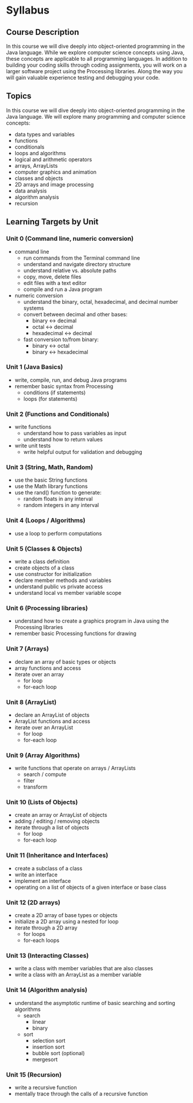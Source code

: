 # Syllabus

## Course Description

In this course we will dive deeply into object-oriented programming in
the Java language.  While we explore computer science concepts using
Java, these concepts are applicable to all programming languages.  In
addition to building your coding skills through coding assignments, you
will work on a larger software project using the Processing libraries.
Along the way you will gain valuable experience testing and debugging
your code.

## Topics

In this course we will dive deeply into object-oriented programming in the Java
language.  We will explore many programming and computer science concepts:

* data types and variables
* functions
* conditionals
* loops and algorithms
* logical and arithmetic operators
* arrays, ArrayLists
* computer graphics and animation
* classes and objects
* 2D arrays and image processing
* data analysis 
* algorithm analysis
* recursion



## Learning Targets by Unit

### Unit 0 (Command line, numeric conversion)

- command line
    - run commands from the Terminal command line
    - understand and navigate directory structure
    - understand relative vs. absolute paths
    - copy, move, delete files
    - edit files with a text editor
    - compile and run a Java program
- numeric conversion
    - understand the binary, octal, hexadecimal, and decimal number systems
    - convert between decimal and other bases:
        - binary <-> decimal
        - octal <-> decimal
        - hexadecimal <-> decimal
    - fast conversion to/from binary:
        - binary <-> octal
        - binary <-> hexadecimal


### Unit 1 (Java Basics)

- write, compile, run, and debug Java programs
- remember basic syntax from Processing
    - conditions (if statements)
    - loops (for statements)


### Unit 2 (Functions and Conditionals)

- write functions
    - understand how to pass variables as input
    - understand how to return values
- write unit tests
    - write helpful output for validation and debugging


### Unit 3 (String, Math, Random)

- use the basic String functions
- use the Math library functions
- use the rand() function to generate:
    - random floats in any interval
    - random integers in any interval


### Unit 4 (Loops / Algorithms)

- use a loop to perform computations


### Unit 5 (Classes & Objects)

- write a class definition
- create objects of a class
- use constructor for initialization
- declare member methods and variables
- understand public vs private access
- understand local vs member variable scope


### Unit 6 (Processing libraries)

- understand how to create a graphics program in Java using the Processing
  libraries
- remember basic Processing functions for drawing


### Unit 7 (Arrays)

- declare an array of basic types or objects
- array functions and access
- iterate over an array 
    - for loop
    - for-each loop


### Unit 8 (ArrayList)

- declare an ArrayList of objects
- ArrayList functions and access
- iterate over an ArrayList
    - for loop
    - for-each loop


### Unit 9 (Array Algorithms)

- write functions that operate on arrays / ArrayLists
    - search / compute
    - filter
    - transform


### Unit 10 (Lists of Objects)

- create an array or ArrayList of objects
- adding / editing / removing objects 
- iterate through a list of objects
    - for loop
    - for-each loop


### Unit 11 (Inheritance and Interfaces)

- create a subclass of a class
- write an interface
- implement an interface
- operating on a list of objects of a given interface or base class


### Unit 12 (2D arrays)

- create a 2D array of base types or objects
- initialize a 2D array using a nested for loop
- iterate through a 2D array
    - for loops
    - for-each loops


### Unit 13 (Interacting Classes)

- write a class with member variables that are also classes
- write a class with an ArrayList as a member variable


### Unit 14 (Algorithm analysis)

- understand the asymptotic runtime of basic searching and sorting
  algorithms
    - search
        - linear
        - binary
    - sort
        - selection sort
        - insertion sort
        - bubble sort (optional)
        - mergesort


### Unit 15 (Recursion)

- write a recursive function
- mentally trace through the calls of a recursive function




